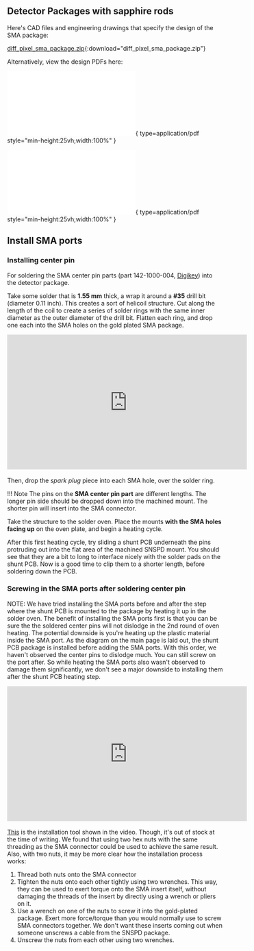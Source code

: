 ## Detector Packages with sapphire rods

Here's CAD files and engineering drawings that specify the design of the SMA package:

[diff_pixel_sma_package.zip](./attachments/diff_pixel_sma_package.zip){:download="diff_pixel_sma_package.zip"}

Alternatively, view the design PDFs here:

![Main package](./attachments/main_package.pdf){ type=application/pdf style="min-height:25vh;width:100%" }

![Cap](./attachments/cap.pdf){ type=application/pdf style="min-height:25vh;width:100%" }

## Install SMA ports

### Installing center pin

For soldering the SMA center pin parts (part 142-1000-004, [Digikey](https://www.digikey.com/en/products/detail/cinch-connectivity-solutions-johnson/142-1000-004/4864611?s=N4IgTCBcDaIIwBYwFo4AYPIwkBdAvkA)) into the detector package.

Take some solder that is **1.55 mm** thick, a wrap it around a **#35** drill bit (diameter 0.11 inch). This creates a sort of helicoil structure. Cut along the length of the coil to create a series of solder rings with the same inner diameter as the outer diameter of the drill bit. Flatten each ring, and drop one each into the SMA holes on the gold plated SMA package.

<iframe width="560" height="315" src="https://www.youtube.com/embed/moFOLqQ5Ais?si=26eJrzLEOWp0P7-Z" title="YouTube video player" frameborder="0" allow="accelerometer; autoplay; clipboard-write; encrypted-media; gyroscope; picture-in-picture; web-share" referrerpolicy="strict-origin-when-cross-origin" allowfullscreen></iframe>

Then, drop the _spark plug_ piece into each SMA hole, over the solder ring.

!!! Note
    The pins on the **SMA center pin part** are different lengths. The longer pin side should be dropped down into the machined mount. The shorter pin will insert into the SMA connector.

Take the structure to the solder oven. Place the mounts **with the SMA holes facing up** on the oven plate, and begin a heating cycle.

After this first heating cycle, try sliding a shunt PCB underneath the pins protruding out into the flat area of the machined SNSPD mount. You should see that they are a bit to long to interface nicely with the solder pads on the shunt PCB. Now is a good time to clip them to a shorter length, before soldering down the PCB. 

### Screwing in the SMA ports after soldering center pin

NOTE: We have tried installing the SMA ports before and after the step where the shunt PCB is mounted to the package by heating it up in the solder oven. The benefit of installing the SMA ports first is that you can be sure the the soldered center pins will not dislodge in the 2nd round of oven heating. The potential downside is you're heating up the plastic material inside the SMA port. As the diagram on the main page is laid out, the shunt PCB package is installed before adding the SMA ports. With this order, we haven't observed the center pins to dislodge much. You can still screw on the port after. So while heating the SMA ports also wasn't observed to damage them significantly, we don't see a major downside to installing them after the shunt PCB heating step.

<iframe width="560" height="315" src="https://www.youtube.com/embed/jsAHK2aODkM?si=ksNBcjVCz038-kgO" title="YouTube video player" frameborder="0" allow="accelerometer; autoplay; clipboard-write; encrypted-media; gyroscope; picture-in-picture; web-share" referrerpolicy="strict-origin-when-cross-origin" allowfullscreen></iframe>

[This](https://www.hasco-inc.com/tools/thread-in-install-tool-sma-2-92mm-and-3-5mm/) is the installation tool shown in the video. Though, it's out of stock at the time of writing. We found that using two hex nuts with the same threading as the SMA connector could be used to achieve the same result. Also, with two nuts, it may be more clear how the installation process works:

1. Thread both nuts onto the SMA connector
2. Tighten the nuts onto each other tightly using two wrenches. This way, they can be used to exert torque onto the SMA insert itself, without damaging the threads of the insert by directly using a wrench or pliers on it.
3. Use a wrench on one of the nuts to screw it into the gold-plated package. Exert more force/torque than you would normally use to screw SMA connectors together. We don't want these inserts coming out when someone unscrews a cable from the SNSPD package.
4. Unscrew the nuts from each other using two wrenches.
